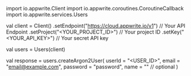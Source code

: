 import io.appwrite.Client
import io.appwrite.coroutines.CoroutineCallback
import io.appwrite.services.Users

val client = Client()
    .setEndpoint("https://cloud.appwrite.io/v1") // Your API Endpoint
    .setProject("&lt;YOUR_PROJECT_ID&gt;") // Your project ID
    .setKey("&lt;YOUR_API_KEY&gt;") // Your secret API key

val users = Users(client)

val response = users.createArgon2User(
    userId = "<USER_ID>",
    email = "email@example.com",
    password = "password",
    name = "<NAME>" // optional
)

